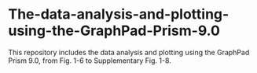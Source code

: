 # The-data-analysis-and-plotting-using-the-GraphPad-Prism-9.0
This repository includes the data analysis and plotting using the GraphPad Prism 9.0, from Fig. 1-6 to Supplementary Fig. 1-8.

